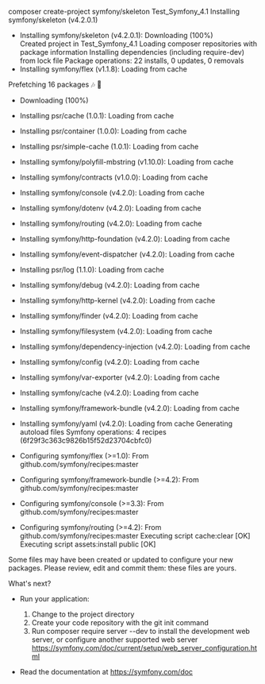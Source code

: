 composer create-project symfony/skeleton Test_Symfony_4.1
Installing symfony/skeleton (v4.2.0.1)
  - Installing symfony/skeleton (v4.2.0.1): Downloading (100%)         
Created project in Test_Symfony_4.1
Loading composer repositories with package information
Installing dependencies (including require-dev) from lock file
Package operations: 22 installs, 0 updates, 0 removals
  - Installing symfony/flex (v1.1.8): Loading from cache

Prefetching 16 packages 🎶 💨
  - Downloading (100%)

  - Installing psr/cache (1.0.1): Loading from cache
  - Installing psr/container (1.0.0): Loading from cache
  - Installing psr/simple-cache (1.0.1): Loading from cache
  - Installing symfony/polyfill-mbstring (v1.10.0): Loading from cache
  - Installing symfony/contracts (v1.0.0): Loading from cache
  - Installing symfony/console (v4.2.0): Loading from cache
  - Installing symfony/dotenv (v4.2.0): Loading from cache
  - Installing symfony/routing (v4.2.0): Loading from cache
  - Installing symfony/http-foundation (v4.2.0): Loading from cache
  - Installing symfony/event-dispatcher (v4.2.0): Loading from cache
  - Installing psr/log (1.1.0): Loading from cache
  - Installing symfony/debug (v4.2.0): Loading from cache
  - Installing symfony/http-kernel (v4.2.0): Loading from cache
  - Installing symfony/finder (v4.2.0): Loading from cache
  - Installing symfony/filesystem (v4.2.0): Loading from cache
  - Installing symfony/dependency-injection (v4.2.0): Loading from cache
  - Installing symfony/config (v4.2.0): Loading from cache
  - Installing symfony/var-exporter (v4.2.0): Loading from cache
  - Installing symfony/cache (v4.2.0): Loading from cache
  - Installing symfony/framework-bundle (v4.2.0): Loading from cache
  - Installing symfony/yaml (v4.2.0): Loading from cache
Generating autoload files
Symfony operations: 4 recipes (6f29f3c363c9826b15f52d23704cbfc0)
  - Configuring symfony/flex (>=1.0): From github.com/symfony/recipes:master
  - Configuring symfony/framework-bundle (>=4.2): From github.com/symfony/recipes:master
  - Configuring symfony/console (>=3.3): From github.com/symfony/recipes:master
  - Configuring symfony/routing (>=4.2): From github.com/symfony/recipes:master
Executing script cache:clear [OK]
Executing script assets:install public [OK]

Some files may have been created or updated to configure your new packages.
Please review, edit and commit them: these files are yours.

              
 What's next? 
              

  * Run your application:
    1. Change to the project directory
    2. Create your code repository with the git init command
    3. Run composer require server --dev to install the development web server,
       or configure another supported web server https://symfony.com/doc/current/setup/web_server_configuration.html

  * Read the documentation at https://symfony.com/doc


